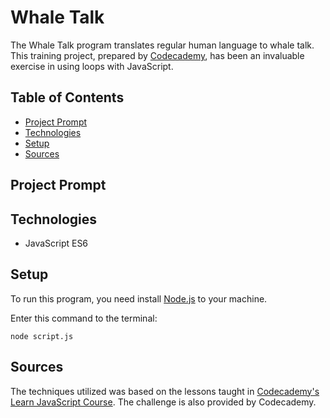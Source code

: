 # **Whale Talk**

The Whale Talk program translates regular human language to whale talk. This training project, prepared by [Codecademy](https://www.codecademy.com/learn/introduction-to-javascript), has been an invaluable exercise in using loops with JavaScript.

## Table of Contents

- [Project Prompt](#project-prompt)
- [Technologies](#technologies)
- [Setup](#setup)
- [Sources](#sources)

## Project Prompt

## Technologies

- JavaScript ES6

## Setup

To run this program, you need install [Node.js](https://nodejs.org/en/download/) to your machine.

Enter this command to the terminal:

```git
node script.js
```

## Sources

The techniques utilized was based on the lessons taught in [Codecademy's Learn JavaScript Course](https://www.codecademy.com/learn/introduction-to-javascript). The challenge is also provided by Codecademy.
